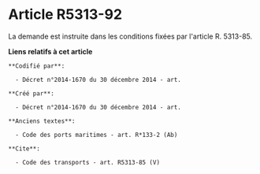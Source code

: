 # Article R5313-92

La demande est instruite dans les conditions fixées par l'article R. 5313-85.

**Liens relatifs à cet article**

	**Codifié par**:

	  - Décret n°2014-1670 du 30 décembre 2014 - art.

	**Créé par**:

	  - Décret n°2014-1670 du 30 décembre 2014 - art.

	**Anciens textes**:

	  - Code des ports maritimes - art. R*133-2 (Ab)

	**Cite**:

	  - Code des transports - art. R5313-85 (V)
